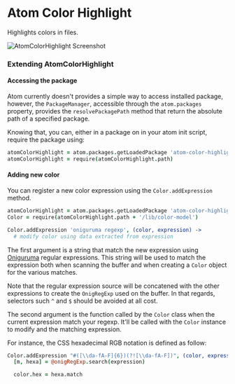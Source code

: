 # Atom Color Highlight

Highlights colors in files.

![AtomColorHighlight Screenshot](https://raw.github.com/abe33/atom-color-highlight/master/atom-color-highlight.jpg)

### Extending AtomColorHighlight

#### Accessing the package

Atom currently doesn't provides a simple way to access installed package,
however, the `PackageManager`, accessible through the `atom.packages` property,
provides the `resolvePackagePath` method that return the absolute path
of a specified package.

Knowing that, you can, either in a package on in your atom init script,
require the package using:

```coffeescript
atomColorHighlight = atom.packages.getLoadedPackage 'atom-color-highlight'
atomColorHighlight = require(atomColorHighlight.path)
```

#### Adding new color

You can register a new color expression using the `Color.addExpression` method.

```coffeescript
atomColorHighlight = atom.packages.getLoadedPackage 'atom-color-highlight'
Color = require(atomColorHighlight.path + '/lib/color-model')

Color.addExpression 'oniguruma regexp', (color, expression) ->
  # modify color using data extracted from expression
```

The first argument is a string that match the new expression using
[Oniguruma](https://github.com/atom/node-oniguruma) regular expressions.
This string will be used to match the expression both when scanning the
buffer and when creating a `Color` object for the various matches.

Note that the regular expression source will be concatened with the other
expressions to create the `OnigRegExp` used on the buffer.
In that regards, selectors such `^` and `$` should be avoided at all cost.

The second argument is the function called by the `Color` class when the
current expression match your regexp. It'll be called with the `Color` instance
to modify and the matching expression.

For instance, the CSS hexadecimal RGB notation is defined as follow:

```coffeescript
Color.addExpression "#([\\da-fA-F]{6})(?![\\da-fA-F])", (color, expression) ->
  [m, hexa] = @onigRegExp.search(expression)

  color.hex = hexa.match
```
